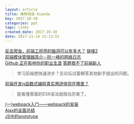 ```yaml
---
layout: article
title: 推荐阅读-Xianda
key: 2017-10-10
categories: ppt
tags: links
created_date: 2017-10-10
date: 2017-11-14 15:13:53
---
```


<!--more-->

[反击爬虫，前端工程师的脑洞可以有多大？](http://imweb.io/topic/595b7161d6ca6b4f0ac71f05) [链接2](http://litten.me/2017/07/09/prevent-spiders/)  
[前端模块管理器简介--阮一峰的网络日志](http://www.ruanyifeng.com/blog/2014/09/package-management.html )  
[Github 正在影响你的职业生涯](https://juejin.im/post/59ddccd36fb9a0450e75185f ) 
[答题救不了前端新人](https://github.com/wuomzfx/blog/blob/master/%E7%AD%94%E9%A2%98%E6%95%91%E4%B8%8D%E4%BA%86%E5%89%8D%E7%AB%AF%E6%96%B0%E4%BA%BA.md )  

> 学习前端想快速进步？去论坛试着解答其他新手提出的问题。

[前端开发js函数式编程真实用途体现在哪里？](https://www.zhihu.com/question/59871249/answer/171201717 )  

> 能看懂里面的ES6语法就相当厉害了。

[(一)webpack入门——webpack的安装](http://www.cnblogs.com/erduyang/p/5603971.html )  
[Ajax的全面总结](https://segmentfault.com/a/1190000010832550 )  
[JS中的prototype](https://www.cnblogs.com/yjf512/archive/2011/06/03/2071914.html )  
